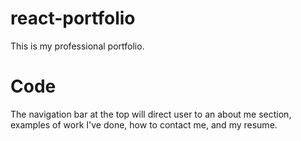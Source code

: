 # react-portfolio

This is my professional portfolio.

# Code

The navigation bar at the top will direct user to an about me section, examples of work I've done, how to contact me, and my resume.
